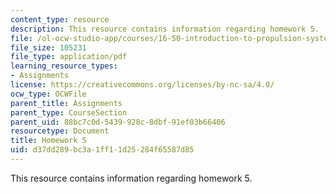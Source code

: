 ```yaml
---
content_type: resource
description: This resource contains information regarding homework 5.
file: /ol-ocw-studio-app/courses/16-50-introduction-to-propulsion-systems-spring-2012/d37dd289bc3a1ff11d25284f65587d85_MIT16_50S12_hw5.pdf
file_size: 105231
file_type: application/pdf
learning_resource_types:
- Assignments
license: https://creativecommons.org/licenses/by-nc-sa/4.0/
ocw_type: OCWFile
parent_title: Assignments
parent_type: CourseSection
parent_uid: 88bc7c0d-5439-928c-8dbf-91ef03b66406
resourcetype: Document
title: Homework 5
uid: d37dd289-bc3a-1ff1-1d25-284f65587d85
---
```

This resource contains information regarding homework 5.